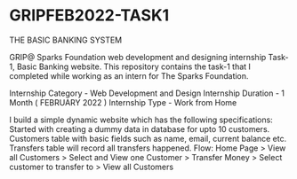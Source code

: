 # GRIPFEB2022-TASK1
THE BASIC BANKING SYSTEM

GRIP@ Sparks Foundation web development and designing internship Task-1, Basic Banking website. This repository contains the task-1 that I completed while working as an intern for The Sparks Foundation.

Internship Category - Web Development and Design Internship Duration - 1 Month ( FEBRUARY 2022 )
Internship Type - Work from Home

I build a simple dynamic website which has the following specifications:
Started with creating a dummy data in database for upto 10 customers.
Customers table with basic fields such as name, email, current balance etc. 
Transfers table will record all transfers happened.
Flow: Home Page > View all Customers > Select and View one Customer > Transfer Money > Select customer to transfer to > View all Customers 
